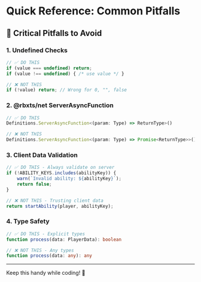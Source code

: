 # Quick Reference: Common Pitfalls

## 🚨 Critical Pitfalls to Avoid

### 1. Undefined Checks
```typescript
// ✅ DO THIS
if (value === undefined) return;
if (value !== undefined) { /* use value */ }

// ❌ NOT THIS
if (!value) return; // Wrong for 0, "", false
```

### 2. @rbxts/net ServerAsyncFunction
```typescript
// ✅ DO THIS
Definitions.ServerAsyncFunction<(param: Type) => ReturnType>()

// ❌ NOT THIS  
Definitions.ServerAsyncFunction<(param: Type) => Promise<ReturnType>>()
```

### 3. Client Data Validation
```typescript
// ✅ DO THIS - Always validate on server
if (!ABILITY_KEYS.includes(abilityKey)) {
    warn(`Invalid ability: ${abilityKey}`);
    return false;
}

// ❌ NOT THIS - Trusting client data
return startAbility(player, abilityKey);
```

### 4. Type Safety
```typescript
// ✅ DO THIS - Explicit types
function process(data: PlayerData): boolean

// ❌ NOT THIS - Any types
function process(data: any): any
```

---
Keep this handy while coding! 🎯
